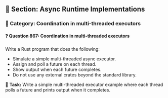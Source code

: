 ## 📘 Section: Async Runtime Implementations
### 🔹 Category: Coordination in multi-threaded executors
#### ❓ Question 867: Coordination in multi-threaded executors

Write a Rust program that does the following:

- Simulate a simple multi-threaded async executor.
- Assign and poll a future on each thread.
- Show output when each future completes.
- Do not use any external crates beyond the standard library.

🔧 **Task:** Write a simple multi-threaded executor example where each thread polls a future and prints output when it completes.
